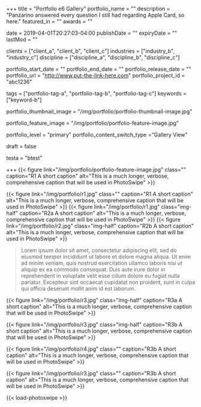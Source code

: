 +++
title = "Portfolio e6 Gallery"
portfolio_name = ""
description = "Panzarino answered every question I still had regarding Apple Card, so here."
featured_in = ""
awards = ""

date = 2019-04-01T20:27:03-04:00
publishDate = ""
expiryDate = ""
lastMod = ""

clients = ["client_a", "client_b", "client_c"]
industries = ["industry_b", "industry_c"]
discipline = ["discipline_a", "discipline_b", "discipline_c"]

portfolio_start_date = ""
portfolio_end_date = ""
portfolio_release_date = ""
portfolio_url = "http://www.put-the-link-here.com"
portfolio_project_id = "abc1236"

tags = ["portfolio-tag-a", "portfolio-tag-b", "portfolio-tag-c"]
keywords = ["keyword-b"]

portfolio_thumbnail_image = "/img/portfolio/portfolio-thumbnail-image.jpg"

portfolio_feature_image = "/img/portfolio/portfolio-feature-image.jpg"

portfolio_level = "primary"
portfolio_content_switch_type ="Gallery View"

draft = false

testa = "btest"

+++
{{< figure link="/img/portfolio/portfolio-feature-image.jpg" class="" caption="R1 A short caption" alt="This is a much longer, verbose, comprehensive caption that will be used in PhotoSwipe" >}}

{{< figure link="/img/portfolio/r1.jpg" class="" caption="R1 A short caption" alt="This is a much longer, verbose, comprehensive caption that will be used in PhotoSwipe" >}}
{{< figure link="/img/portfolio/r1.jpg" class="img-half" caption="R2a A short caption" alt="This is a much longer, verbose, comprehensive caption that will be used in PhotoSwipe" >}}
{{< figure link="/img/portfolio/r2.jpg" class="img-half" caption="R2b A short caption" alt="This is a much longer, verbose, comprehensive caption that will be used in PhotoSwipe" >}}     



> Lorem ipsum dolor sit amet, consectetur adipiscing elit, sed do eiusmod tempor incididunt ut labore et dolore magna aliqua. Ut enim ad minim veniam, quis nostrud exercitation ullamco laboris nisi ut aliquip ex ea commodo consequat. Duis aute irure dolor in reprehenderit in voluptate velit esse cillum dolore eu fugiat nulla pariatur. Excepteur sint occaecat cupidatat non proident, sunt in culpa qui officia deserunt mollit anim id est laborum.



{{< figure link="/img/portfolio/r3.jpg" class="img-half" caption="R3a A short caption" alt="This is a much longer, verbose, comprehensive caption that will be used in PhotoSwipe" >}}

{{< figure link="/img/portfolio/r3.jpg" class="img-half" caption="R3b A short caption" alt="This is a much longer, verbose, comprehensive caption that will be used in PhotoSwipe" >}}

{{< figure link="/img/portfolio/r4.jpg" class="" caption="R3b A short caption" alt="This is a much longer, verbose, comprehensive caption that will be used in PhotoSwipe" >}}

{{< figure link="/img/portfolio/r3.jpg" class="" caption="R3b A short caption" alt="This is a much longer, verbose, comprehensive caption that will be used in PhotoSwipe" >}}



{{< load-photoswipe >}}
